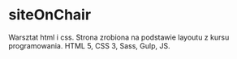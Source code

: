 # siteOnChair

Warsztat html i css.
Strona zrobiona na podstawie layoutu z kursu programowania.
HTML 5, CSS 3, Sass, Gulp, JS.
